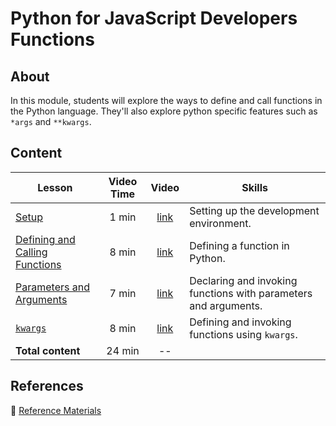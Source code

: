 <h1>
  <span class="prefix">Python for JavaScript Developers</span>
  <span class="headline">Functions</span>
</h1>

## About

In this module, students will explore the ways to define and call functions in the Python language. They'll also explore python specific features such as `*args` and `**kwargs`.

## Content

| Lesson | Video Time | Video | Skills |
| ------ | :--------: | :---: | ------ |
| [Setup](../setup/README.md)                                                   |  1 min | [link](https://generalassembly.wistia.com/medias/px1yp4gymm) | Setting up the development environment.                         |
| [Defining and Calling Functions](../defining-and-calling-functions/README.md) |  8 min | [link](https://generalassembly.wistia.com/medias/36bkblp1tn) | Defining a function in Python.                                  |
| [Parameters and Arguments](../parameters-and-arguments/README.md)             |  7 min | [link](https://generalassembly.wistia.com/medias/rtwqhli823) | Declaring and invoking functions with parameters and arguments. |
| [`kwargs`](../kwargs/README.md)                                               |  8 min | [link](https://generalassembly.wistia.com/medias/82mwr252y4) | Defining and invoking functions using `kwargs`.                 |
| **Total content**                                                             | 24 min | --                                                           |                                                                 |

## References

📖 [Reference Materials](../references/README.md)
